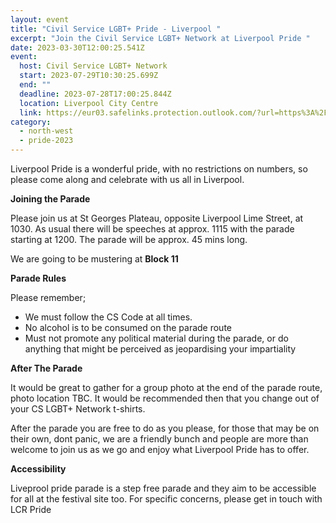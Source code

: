 ```yaml
---
layout: event
title: "Civil Service LGBT+ Pride - Liverpool "
excerpt: "Join the Civil Service LGBT+ Network at Liverpool Pride "
date: 2023-03-30T12:00:25.541Z
event:
  host: Civil Service LGBT+ Network
  start: 2023-07-29T10:30:25.699Z
  end: ""
  deadline: 2023-07-28T17:00:25.844Z
  location: Liverpool City Centre
  link: https://eur03.safelinks.protection.outlook.com/?url=https%3A%2F%2Fdocs.google.com%2Fforms%2Fd%2Fe%2F1FAIpQLSf3hijFFwyj7oE1EZTYWSC6sbMRHl213Yb8fWrogZWabICGLA%2Fviewform%3Fvc%3D0%26c%3D0%26w%3D1%26flr%3D0%26usp%3Dmail_form_link&data=05%7C01%7CRoss.starkie%40hmrc.gov.uk%7C35a5d411c4a246ffad2308db3f12ae75%7Cac52f73cfd1a4a9a8e7a4a248f3139e1%7C0%7C0%7C638173121696328349%7CUnknown%7CTWFpbGZsb3d8eyJWIjoiMC4wLjAwMDAiLCJQIjoiV2luMzIiLCJBTiI6Ik1haWwiLCJXVCI6Mn0%3D%7C3000%7C%7C%7C&sdata=fX%2B5Rf%2F3yue8%2B58Cqr9fX72cjqsey7f0gHY5R6wtKkk%3D&reserved=0
category:
  - north-west
  - pride-2023
---
```

Liverpool Pride is a wonderful pride, with no restrictions on numbers, so please come along and celebrate with us all in Liverpool.

**J﻿oining the Parade**

Please join us at St Georges Plateau, opposite Liverpool Lime Street, at 1030. As usual there will be speeches at approx. 1115 with the parade starting at 1200. The parade will be approx. 45 mins long.

We are going to be mustering at **Block 11**

**Parade Rules**

P﻿lease remember; 

* We must follow the CS Code at all times. 
* N﻿o alcohol is to be consumed on the parade route
* Must not promote any political material during the parade, or do anything that might be perceived as jeopardising your impartiality 

**A﻿fter The Parade**

It would be great to gather for a group photo at the end of the parade route, photo location TBC. It would be recommended then that you change out of your CS LGBT+ Network t-shirts. 

A﻿fter the parade you are free to do as you please, for those that may be on their own, dont panic, we are a friendly bunch and people are more than welcome to join us as we go and enjoy what Liverpool Pride has to offer. 

**A﻿ccessibility** 

L﻿iveprool pride parade is a step free parade and they aim to be accessible for all at the festival site too. For specific concerns, please get in touch with LCR Pride